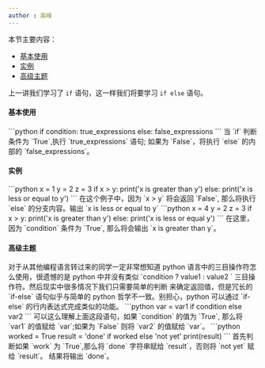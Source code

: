```yaml
---
author : 高峰
---
```

本节主要内容：
* [基本使用](#m1)
* [实例](#m2)
* [高级主题](#m3)

上一讲我们学习了 `if` 语句，这一样我们将要学习 `if else` 语句。

<h4 class="tut-h4-pad" id="m1">基本使用</h4>
```python
if condition:
    true_expressions
else:
    false_expressions
```
当 `if` 判断条件为 `True`,执行 `true_expressions` 语句; 如果为 `False`，将执行 `else` 的内部的
`false_expressions`。

<h4 class="tut-h4-pad" id="m2">实例</h4>
```python
x = 1
y = 2 
z = 3 
if x > y:
    print('x is greater than y')
else:
    print('x is less or equal to y')
```
在这个例子中，因为 `x > y` 将会返回 `False`, 那么将执行 `else` 的分支内容。输出 `x is less or equal to y`
```python
x = 4
y = 2 
z = 3 
if x > y:
    print('x is greater than y')
else:
    print('x is less or equal y')
```
在这里，因为 `condition` 条件为 `True`, 那么将会输出 `x is greater than y`。

<h4 class="tut-h4-pad" id="m3">高级主题</h4>
对于从其他编程语言转过来的同学一定非常想知道 python 语言中的三目操作符怎么使用，很遗憾的是 python
中并没有类似 `condition ? value1 : value2 ` 三目操作符。然后现实中很多情况下我们只需要简单的判断
来确定返回值，但是冗长的 `if-else` 语句似乎与简单的 python 哲学不一致。别担心，python 可以通过
`if-else` 的行内表达式完成类似的功能。
```python
var = var1 if condition else var2
```
可以这么理解上面这段语句，如果 `condition` 的值为 `True`, 那么将 `var1` 的值赋给 `var`;如果为 `False`
则将 `var2` 的值赋给 `var`。
```python
worked = True
result = 'done' if worked else 'not yet'
print(result)
```
首先判断如果 `work` 为 `True`,那么将 `done` 字符串赋给 `result`，否则将 `not yet` 赋给 `result`。 
结果将输出 `done`。